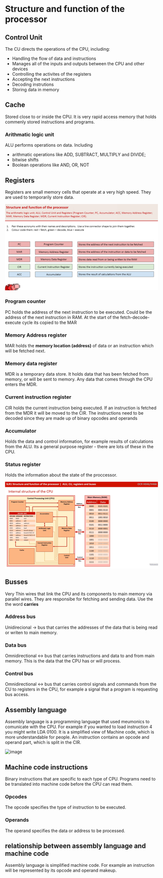 # Structure and function of the processor

## Control Unit
The CU directs the operations of the CPU, including:
- Handling the flow of data and instructions
- Manages all of the inputs and outputs between the CPU and other devices
- Controlling the activites of the registers
- Accepting the next instructions
- Decoding instrutions 
- Storing data in memory

## Cache 
Stored close to or inside the CPU. It is very rapid access memory that holds commenly stored instructions and programs.

### Arithmatic logic unit
ALU performs operations on data. Including 
- arithmatic operations like ADD, SUBTRACT, MULTIPLY and DIVIDE;
- bitwise shifts
- Boolean operations like AND, OR, NOT

## Registers
Registers are small memory cells that operate at a very high speed. They are used to temporarily store data.

<img src="https://raw.githubusercontent.com/JachymT/a-level-cs-blog/main/Computer%20Systems/1.1/1.1.1/images/1.PNG">

### Program counter
PC holds the address of the next instruction to be executed. Could be the address of the next instruction in RAM. At the start of the fetch-decode-execute cycle its copied to the MAR

### Memory Address register
MAR holds the **memory location (address)** of data or an instruction which will be fetched next.

### Memory data register
MDR is a temporary data store. It holds data that has been fetched from memory, or will be sent to memory. Any data that comes through the CPU enters the MDR.

### Current instruction register
CIR holds the current instruction being executed. If an instruction is fetched from the MDR it will be moved to the CIR. The instructions need to be decoded since they are made up of binary opcodes and operands

### Accumulator
Holds the data and control information, for example results of calculations from the ALU. Its a general purpose register - there are lots of these in the CPU.

### Status register 
Holds the information about the state of the proccessor.

<img src="https://raw.githubusercontent.com/JachymT/a-level-cs-blog/main/Computer%20Systems/1.1/1.1.1/images/2.png">

## Busses
Very Thin wires that link the CPU and its components to main memory via parallel wires. They are responsibe for fetching and sending data. Use the the word **carries**

### Address bus
Unidirecional -> bus that carries the addresses of the data that is being read or writen to main memory.

### Data bus
Omnidirectional <-> bus that carries instructions and data to and from main memory. This is the data that the CPU has or will process.

### Control bus
Omnidirectional <-> bus that carries control signals and commands from the CU to registers in the CPU, for example a signal that a program is requesting bus access. 

## Assembly language
Assembly language is a programming language that used meumonics to comunicate with the CPU. For example if you wanted to load instruction 4 you might write LDA 0100. It is a simplified view of Machine code, which is more understandable for people. An instruction contains an opcode and operand part, which is split in the CIR. 

![image](https://user-images.githubusercontent.com/72783315/134294302-d090fc27-01a9-49d5-b2ce-8327e0010369.png)

## Machine code instructions
Binary instructions that are specific to each type of CPU. Programs need to be translated into machine code before the CPU can read them.
### Opcodes
The opcode specifies the type of instruction to be executed.

### Operands
The operand specifies the data or address to be processed.

## relationship between assembly language and machine code
Assembly language is simplified machine code. For example an instruction will be represented by its opcode and operand makeup.
